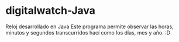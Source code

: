 # digitalwatch-Java
Reloj desarrollado en Java
Este programa permite observar las horas, minutos y segundos transcurridos hací como los días, mes y año.
:D
